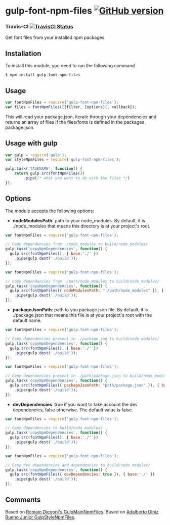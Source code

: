 # gulp-font-npm-files [![GitHub version][github-image]][github-url]

### Travis-CI [![TravisCI Status][travis-image]][travis-url]

Get font files from your installed npm packages

## Installation
To install this module, you need to run the following command

```Javascript
$ npm install gulp-font-npm-files
```

## Usage

```Javascript
var fontNpmFiles = require('gulp-font-npm-files');
var files = fontNpmFiles([[filter, ]options][, callback]);
```

This will read your package.json, iterate through your dependencies and returns an array of files if the files/fonts is defined in the packages package.json.

## Usage with gulp

```Javascript
var gulp = require('gulp');
var styleNpmFiles = require('gulp-font-npm-files');

gulp.task('TASKNAME', function() {
    return gulp.src(fontNpmFiles())
        .pipe(/* what you want to do with the files */)
});
```

## Options
The module accepts the following options:
- **nodeModulesPath**: path to your node_modules. By default, it is ./node_modules that means this directory is at your project's root.

```Javascript
var fontNpmFiles = require('gulp-font-npm-files');

// Copy dependencies from ./node_modules to build/node_modules/
gulp.task('copyNpmDependencies', function() {
  gulp.src(fontNpmFiles(), { base:'./' })
    .pipe(gulp.dest('./build'));
});
```

```Javascript
var fontNpmFiles = require('gulp-font-npm-files');

// Copy dependencies from ./path/node_modules to build/node_modules/
gulp.task('copyNpmDependencies', function() {
  gulp.src(fontNpmFiles({ nodeModulesPath: "./path/node_modules" }), { base:'./' })
    .pipe(gulp.dest('./build'));
});
```

- **packageJsonPath**: path to you package.json file. By default, it is ./package.json that means this file is at your project's root with the default name.

```Javascript
var fontNpmFiles = require('gulp-font-npm-files');

// Copy dependencies present in ./package.jon to build/node_modules/
gulp.task('copyNpmDependencies', function() {
  gulp.src(fontNpmFiles(), { base:'./' })
    .pipe(gulp.dest('./build'));
});
```

```Javascript
var fontNpmFiles = require('gulp-font-npm-files');

// Copy dependencies present in ./path/package.json to build/node_modules/
gulp.task('copyNpmDependencies', function() {
  gulp.src(fontNpmFiles({ packageJsonPath: "path/package.json" }), { base:'./' })
    .pipe(gulp.dest('./build'));
});
```

- **devDependencies**: true if you want to take account the dev dependencies, false otherwise. The default value is false.

```Javascript
var fontNpmFiles = require('gulp-font-npm-files');

// Copy dependencies to build/node_modules/
gulp.task('copyNpmDependencies', function() {
  gulp.src(fontNpmFiles(), { base:'./' })
    .pipe(gulp.dest('./build'));
});
```

```Javascript
var fontNpmFiles = require('gulp-font-npm-files');

// Copy dev dependencies and dependencies to build/node_modules/
gulp.task('copyNpmDependencies', function() {
  gulp.src(fontNpmFiles({ devDependencies: true }), { base:'./' })
    .pipe(gulp.dest('./build'));
});
```

## Comments

Based on [Romain Diegoni's GulpMainNpmFiles](https://github.com/drioemgaoin/GulpMainNpmFiles).
Based on [Adalberto Diniz Bueno Junior GulpStyleNpmFiles](https://github.com/adalbueno/GulpStyleNpmFiles).


[travis-image]: https://travis-ci.org/yadickson/gulp-font-npm-files.png
[travis-url]: https://travis-ci.org/yadickson/gulp-font-npm-files

[github-image]: https://badge.fury.io/gh/yadickson%2Fgulp-font-npm-files.png
[github-url]: https://badge.fury.io/gh/yadickson%2Fgulp-font-npm-files
